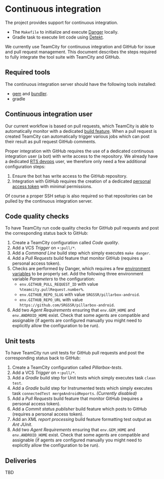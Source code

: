 # Continuous integration

The project provides support for continuous integration. 

- The `Makefile` to initialize and execute [Danger](https://danger.systems/ruby/) locally.
- Gradle task to execute lint code using [Detekt](https://detekt.dev/).

We currently use TeamCity for continuous integration and GitHub for issue and pull request management. This document describes the steps required to fully integrate the tool suite with TeamCity and GitHub.

## Required tools

The continuous integration server should have the following tools installed:

- [gem](https://rubygems.org) and [bundler](https://bundler.io).
- gradle

## Continuous integration user

Our current workflow is based on pull requests, which TeamCity is able to automatically monitor with a dedicated [build feature](https://www.youtube.com/watch?v=4yFck9PvXI4). When a pull request is created TeamCity can automatically trigger various jobs which can post their result as pull request GitHub comments.

Proper integration with GitHub requires the use of a dedicated continuous integration user (a bot) with write access to the repository. We already have a dedicated [RTS devops](https://github.com/rts-devops) user, we therefore only need a few additional configuration steps:

1. Ensure the bot has write access to the GitHub repository.
2. Integration with GitHub requires the creation of a dedicated [personal access token](https://docs.github.com/en/authentication/keeping-your-account-and-data-secure/creating-a-personal-access-token) with minimal permissions.

Of course a proper SSH setup is also required so that repositories can be pulled by the continuous integration server.

## Code quality checks

To have TeamCity run code quality checks for GitHub pull requests and post the corresponding status back to GitHub:

1. Create a TeamCity configuration called _Code quality_.
2. Add a VCS _Trigger_ on `+:pull/*`.
3. Add a _Command Line_ build step which simply executes `make danger`.
4. Add a _Pull Requests_ build feature that monitor GitHub (requires a personal access token).
5. Checks are performed by Danger, which requires a few [environment variables](https://danger.systems/guides/getting_started.html) to be properly set. Add the following three environment variable _Parameters_ to the configuration:
	- `env.GITHUB_PULL_REQUEST_ID` with value  `%teamcity.pullRequest.number%`.
	- `env.GITHUB_REPO_SLUG` with value `SRGSSR/pillarbox-android`.
	- `env.GITHUB_REPO_URL` with value `https://github.com/SRGSSR/pillarbox-android`.
6. Add two _Agent Requirements_ ensuring that `env.GEM_HOME` and `env.ANDROID_HOME` exist. Check that some agents are compatible and assignable (if agents are configured manually you might need to explicitly allow the configuration to be run).

## Unit tests

To have TeamCity run unit tests for GitHub pull requests and post the corresponding status back to GitHub:

1. Create a TeamCity configuration called _Pillarbox-tests_.
2. Add a VCS _Trigger_ on `+:pull/*`.
3. Add a _Gradle_ build step for Unit tests which simply executes task `clean test`.
4. Add a _Gradle_ build step for Instrumented tests which simply executes task `connectedTest mergeAndroidReports`. _(Currently disabled)_
5. Add a _Pull Requests_ build feature that monitor GitHub (requires a personal access token).
6. Add a _Commit status publisher_ build feature which posts to GitHub (requires a personal access token).
7. Add an _XML report processing_ build feature formatting test output as _Ant JUnit_.
8. Add two _Agent Requirements_ ensuring that `env.GEM_HOME` and `env.ANDROID_HOME` exist. Check that some agents are compatible and assignable (if agents are configured manually you might need to explicitly allow the configuration to be run).

## Deliveries

TBD
